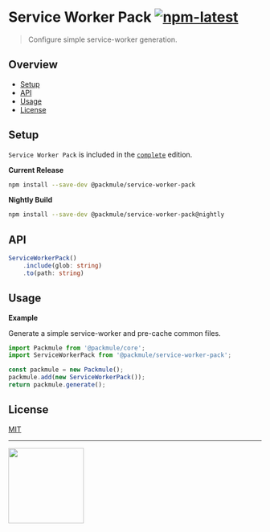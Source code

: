 # Service Worker Pack [![npm-latest]][npm]

> Configure simple service-worker generation.

## Overview

-   [Setup](#setup)
-   [API](#api)
-   [Usage](#usage)
-   [License](#license)

## Setup

`Service Worker Pack` is included in the [`complete`][edition-complete] edition.

**Current Release**

```bash
npm install --save-dev @packmule/service-worker-pack
```

**Nightly Build**

```bash
npm install --save-dev @packmule/service-worker-pack@nightly
```

## API

```typescript
ServiceWorkerPack()
    .include(glob: string)
    .to(path: string)
```

## Usage

**Example**

Generate a simple service-worker and pre-cache common files.

```typescript
import Packmule from '@packmule/core';
import ServiceWorkerPack from '@packmule/service-worker-pack';

const packmule = new Packmule();
packmule.add(new ServiceWorkerPack());
return packmule.generate();
```

## License

[MIT](https://choosealicense.com/licenses/mit/)

---

[<img src="https://www.pixelart.at/fileadmin/images/logo-new/logo.svg" width="150">](https://www.pixelart.at/)

[packmule-hints]: https://www.npmjs.com/package/@packmule/core#hints
[packmule-api]: https://www.npmjs.com/package/@packmule/core#api
[npm]: https://www.npmjs.com/package/@packmule/service-worker-pack
[npm-latest]: https://img.shields.io/npm/v/@packmule/service-worker-pack/latest?color=%230AC2FF&label=release&style=for-the-badge
[edition-default]: https://www.npmjs.com/package/@packmule/default
[edition-complete]: https://www.npmjs.com/package/@packmule/complete
